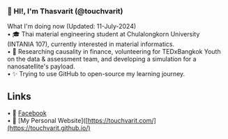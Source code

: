 ### 👋 HI!, I'm Thasvarit (@touchvarit)   

What I'm doing now (Updated: 11-July-2024)  
•  🎓 Thai material engineering student at Chulalongkorn University (INTANIA 107), currently interested in material informatics.  
•  🧪 Researching causality in finance, volunteering for TEDxBangkok Youth on the data & assessment team, and developing a simulation for a nanosatellite's payload.  
•  ✨ Trying to use GitHub to open-source my learning journey.

## Links 
• 🌱 [Facebook](https://www.facebook.com/profile.php?id=61555217410615)  
• 📁 [My Personal Website]([https://touchvarit.com/](https://touchvarit.github.io/)
